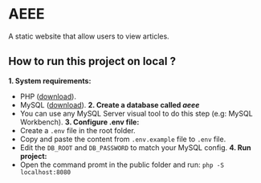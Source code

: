 
# AEEE

A static website that allow users to view articles.

## How to run this project on local ?
**1. System requirements:**  
- PHP ([download](https://www.php.net/downloads.php)).
- MySQL ([download]([https://dev.mysql.com/downloads/mysql/])).
**2. Create a database called *aeee***  
- You can use any MySQL Server visual tool to do this step (e.g: MySQL Workbench).
**3. Configure .env file:**
- Create a `.env` file in the root folder.
- Copy and paste the content from `.env.example` file to `.env` file.
- Edit the `DB_ROOT` and `DB_PASSWORD` to match your MySQL config.
**4. Run project:**
- Open the command promt in the public folder and run: `php -S localhost:8080`
